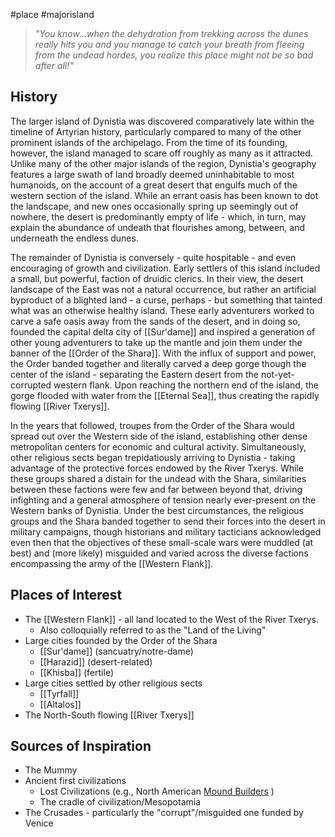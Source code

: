 #place #majorisland
> _"You know...when the dehydration from trekking across the dunes really hits you and you manage to catch your breath from fleeing from the undead hordes, you realize this place might not be so bad after all!"_
## History
The larger island of Dynistia was discovered comparatively late within the timeline of Artyrian history, particularly compared to many of the other prominent islands of the archipelago. From the time of its founding, however, the island managed to scare off roughly as many as it attracted. Unlike many of the other major islands of the region, Dynistia's geography features a large swath of land broadly deemed uninhabitable to most humanoids, on the account of a great desert that engulfs much of the western section of the island. While an errant oasis has been known to dot the landscape, and new ones occasionally spring up seemingly out of nowhere, the desert is predominantly empty of life - which, in turn, may explain the abundance of undeath that flourishes among, between, and underneath the endless dunes.

The remainder of Dynistia is conversely - quite hospitable - and even encouraging of growth and civilization. Early settlers of this island included a small, but powerful, faction of druidic clerics. In their view, the desert landscape of the East was not a natural occurrence, but rather an artificial byproduct of a blighted land - a curse, perhaps - but something that tainted what was an otherwise healthy island. These early adventurers worked to carve a safe oasis away from the sands of the desert, and in doing so, founded the capital delta city of [[Sur'dame]] and inspired a generation of other young adventurers to take up the mantle and join them under the banner of the [[Order of the Shara]]. With the influx of support and power, the Order banded together and literally carved a deep gorge though the center of the island - separating the Eastern desert from the not-yet-corrupted western flank. Upon reaching the northern end of the island, the gorge flooded with water from the [[Eternal Sea]], thus creating the rapidly flowing [[River Txerys]].

In the years that followed, troupes from the Order of the Shara would spread out over the Western side of the island, establishing other dense metropolitan centers for economic and cultural activity. Simultaneously, other religious sects began trepidatiously arriving to Dynistia - taking advantage of the protective forces endowed by the River Txerys. While these groups shared a distain for the undead with the Shara, similarities between these factions were few and far between beyond that, driving infighting and a general atmosphere of tension nearly ever-present on the Western banks of Dynistia. Under the best circumstances, the religious groups and the Shara banded together to send their forces into the desert in military campaigns, though historians and military tacticians acknowledged even then that the objectives of these small-scale wars were muddled (at best) and (more likely) misguided and varied across the diverse factions encompassing the army of the [[Western Flank]].

## Places of Interest
- The [[Western Flank]] - all land located to the West of the River Txerys.
	- Also colloquially referred to as the "Land of the Living"
- Large cities founded by the Order of the Shara
	- [[Sur'dame]] (sancuatry/notre-dame)
	- [[Harazid]] (desert-related)
	- [[Khisba]] (fertile)
- Large cities settled by other religious sects
	- [[Tyrfall]]
	- [[Altalos]]
- The North-South flowing [[River Txerys]]
## Sources of Inspiration
- The Mummy
- Ancient first civilizations
	- Lost Civilizations (e.g., North American [Mound Builders](https://en.wikipedia.org/wiki/Mound_Builders) )
	- The cradle of civilization/Mesopotamia
- The Crusades - particularly the "corrupt"/misguided one funded by Venice
